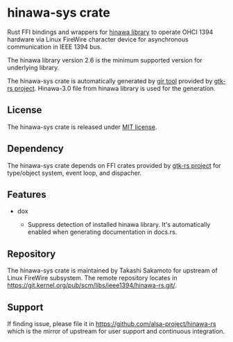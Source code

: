 # hinawa-sys crate

Rust FFI bindings and wrappers for
[hinawa library](https://git.kernel.org/pub/scm/libs/ieee1394/libhinawa.git/) to operate OHCI 1394
hardware via Linux FireWire character device for asynchronous communication in IEEE 1394 bus.

The hinawa library version 2.6 is the minimum supported version for underlying library.

The hinawa-sys crate is automatically generated by [gir tool](https://gtk-rs.org/gir/book/) provided
by [gtk-rs project](https://gtk-rs.org/). Hinawa-3.0 file from hinawa library is used for the
generation.

## License

The hinawa-sys crate is released under [MIT license](https://spdx.org/licenses/MIT.html).

## Dependency

The hinawa-sys crate depends on FFI crates provided by [gtk-rs project](https://gtk-rs.org/) for
type/object system, event loop, and dispacher.

## Features

* dox

   * Suppress detection of installed hinawa library. It's automatically enabled when generating
     documentation in docs.rs.

## Repository

The hinawa-sys crate is maintained by Takashi Sakamoto for upstream of Linux FireWire subsystem.
The remote repository locates in <https://git.kernel.org/pub/scm/libs/ieee1394/hinawa-rs.git/>.

## Support

If finding issue, please file it in <https://github.com/alsa-project/hinawa-rs> which is the mirror
of upstream for user support and continuous integration.
